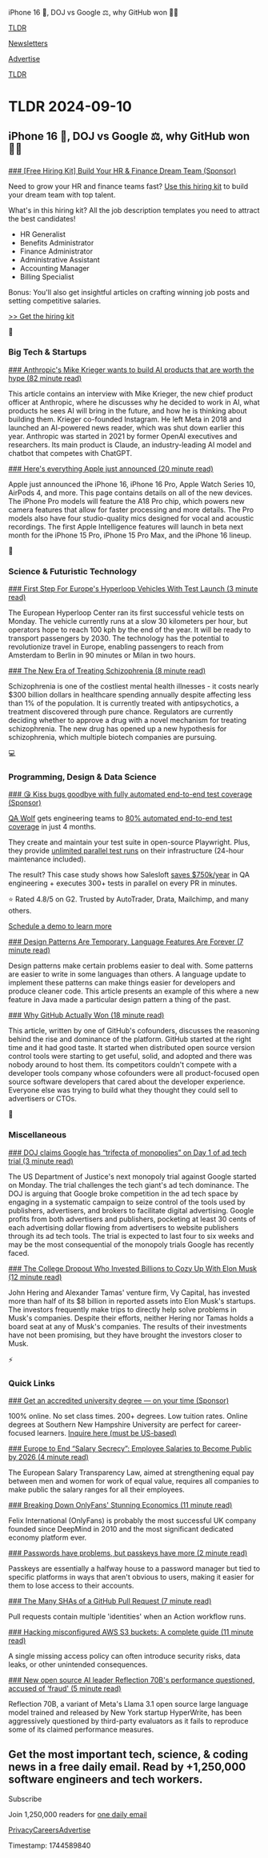 iPhone 16 📱, DOJ vs Google ⚖️, why GitHub won 👨‍💻

[TLDR](/)

[Newsletters](/newsletters)

[Advertise](https://advertise.tldr.tech/)

[TLDR](/)

# TLDR 2024-09-10

## iPhone 16 📱, DOJ vs Google ⚖️, why GitHub won 👨‍💻

### 

[### [Free Hiring Kit] Build Your HR & Finance Dream Team (Sponsor)](https://www.bamboohr.com/pl-pages/job-description-bundle?utm_campaign=TLDR-DG-Primary+Hiring+Kit-202409&amp;utm_medium=paid-media&amp;utm_source=newsletter-ads&amp;utm_content=tmplt+jobdescbundle&amp;utm_term=onboarding)

Need to grow your HR and finance teams fast? [Use this hiring kit](https://www.bamboohr.com/pl-pages/job-description-bundle?utm_campaign=TLDR-DG-Primary+Hiring+Kit-202409&utm_medium=paid-media&utm_source=newsletter-ads&utm_content=tmplt+jobdescbundle&utm_term=onboarding) to build your dream team with top talent.

What's in this hiring kit? All the job description templates you need to attract the best candidates!

* HR Generalist
* Benefits Administrator
* Finance Administrator
* Administrative Assistant
* Accounting Manager
* Billing Specialist

Bonus: You'll also get insightful articles on crafting winning job posts and setting competitive salaries.

[>> Get the hiring kit](https://www.bamboohr.com/pl-pages/job-description-bundle?utm_campaign=TLDR-DG-Primary+Hiring+Kit-202409&utm_medium=paid-media&utm_source=newsletter-ads&utm_content=tmplt+jobdescbundle&utm_term=onboarding)

📱

### Big Tech & Startups

[### Anthropic's Mike Krieger wants to build AI products that are worth the hype (82 minute read)](https://www.theverge.com/24237562/anthropic-mike-krieger-claude-ai-chatbot-artifact-web-decoder-podcast-interview?utm_source=tldrnewsletter)

This article contains an interview with Mike Krieger, the new chief product officer at Anthropic, where he discusses why he decided to work in AI, what products he sees AI will bring in the future, and how he is thinking about building them. Krieger co-founded Instagram. He left Meta in 2018 and launched an AI-powered news reader, which was shut down earlier this year. Anthropic was started in 2021 by former OpenAI executives and researchers. Its main product is Claude, an industry-leading AI model and chatbot that competes with ChatGPT.

[### Here's everything Apple just announced (20 minute read)](https://www.cnbc.com/2024/09/09/apple-event-2024-live-updates-iphone-16-apple-watch-10.html?utm_source=tldrnewsletter)

Apple just announced the iPhone 16, iPhone 16 Pro, Apple Watch Series 10, AirPods 4, and more. This page contains details on all of the new devices. The iPhone Pro models will feature the A18 Pro chip, which powers new camera features that allow for faster processing and more details. The Pro models also have four studio-quality mics designed for vocal and acoustic recordings. The first Apple Intelligence features will launch in beta next month for the iPhone 15 Pro, iPhone 15 Pro Max, and the iPhone 16 lineup.

🚀

### Science & Futuristic Technology

[### First Step For Europe's Hyperloop Vehicles With Test Launch (3 minute read)](https://www.msn.com/en-gb/travel/news/first-step-for-europe-s-hyperloop-vehicles-with-test-launch/ar-AA1qhhsr?utm_source=tldrnewsletter)

The European Hyperloop Center ran its first successful vehicle tests on Monday. The vehicle currently runs at a slow 30 kilometers per hour, but operators hope to reach 100 kph by the end of the year. It will be ready to transport passengers by 2030. The technology has the potential to revolutionize travel in Europe, enabling passengers to reach from Amsterdam to Berlin in 90 minutes or Milan in two hours.

[### The New Era of Treating Schizophrenia (8 minute read)](https://x.com/therealRYC/status/1833209586364649818?utm_source=tldrnewsletter)

Schizophrenia is one of the costliest mental health illnesses - it costs nearly $300 billion dollars in healthcare spending annually despite affecting less than 1% of the population. It is currently treated with antipsychotics, a treatment discovered through pure chance. Regulators are currently deciding whether to approve a drug with a novel mechanism for treating schizophrenia. The new drug has opened up a new hypothesis for schizophrenia, which multiple biotech companies are pursuing.

💻

### Programming, Design & Data Science

[### 😘 Kiss bugs goodbye with fully automated end-to-end test coverage (Sponsor)](https://www.qawolf.com/?utm_campaign=KissBugsGoodbye09102024&amp;utm_source=tldr&amp;utm_medium=newsletter)

[QA Wolf](https://www.qawolf.com/?utm_campaign=KissBugsGoodbye09102024&utm_source=tldr&utm_medium=newsletter) gets engineering teams to [80% automated end-to-end test coverage](https://www.qawolf.com/?utm_campaign=KissBugsGoodbye09102024&utm_source=tldr&utm_medium=newsletter) in just 4 months.

They create and maintain your test suite in open-source Playwright. Plus, they provide [unlimited parallel test runs](https://www.qawolf.com/?utm_campaign=KissBugsGoodbye09102024&utm_source=tldr&utm_medium=newsletter) on their infrastructure (24-hour maintenance included).

The result? This case study shows how Salesloft [saves $750k/year](https://www.qawolf.com/case-studies/salesloft?utm_campaign=KissBugsGoodbye09102024&utm_source=tldr&utm_medium=newsletter) in QA engineering + executes 300+ tests in parallel on every PR in minutes.

⭐ Rated 4.8/5 on G2. Trusted by AutoTrader, Drata, Mailchimp, and many others.

[Schedule a demo to learn more](https://www.qawolf.com/?utm_campaign=KissBugsGoodbye09102024&utm_source=tldr&utm_medium=newsletter)

[### Design Patterns Are Temporary, Language Features Are Forever (7 minute read)](https://ptrtojoel.dev/posts/design-patterns-are-temporary/?utm_source=tldrnewsletter)

Design patterns make certain problems easier to deal with. Some patterns are easier to write in some languages than others. A language update to implement these patterns can make things easier for developers and produce cleaner code. This article presents an example of this where a new feature in Java made a particular design pattern a thing of the past.

[### Why GitHub Actually Won (18 minute read)](https://blog.gitbutler.com/why-github-actually-won/?utm_source=tldrnewsletter)

This article, written by one of GitHub's cofounders, discusses the reasoning behind the rise and dominance of the platform. GitHub started at the right time and it had good taste. It started when distributed open source version control tools were starting to get useful, solid, and adopted and there was nobody around to host them. Its competitors couldn't compete with a developer tools company whose cofounders were all product-focused open source software developers that cared about the developer experience. Everyone else was trying to build what they thought they could sell to advertisers or CTOs.

🎁

### Miscellaneous

[### DOJ claims Google has “trifecta of monopolies” on Day 1 of ad tech trial (3 minute read)](https://arstechnica.com/tech-policy/2024/09/doj-claims-google-has-trifecta-of-monopolies-on-day-1-of-ad-tech-trial/?utm_source=tldrnewsletter)

The US Department of Justice's next monopoly trial against Google started on Monday. The trial challenges the tech giant's ad tech dominance. The DOJ is arguing that Google broke competition in the ad tech space by engaging in a systematic campaign to seize control of the tools used by publishers, advertisers, and brokers to facilitate digital advertising. Google profits from both advertisers and publishers, pocketing at least 30 cents of each advertising dollar flowing from advertisers to website publishers through its ad tech tools. The trial is expected to last four to six weeks and may be the most consequential of the monopoly trials Google has recently faced.

[### The College Dropout Who Invested Billions to Cozy Up With Elon Musk (12 minute read)](https://www.wsj.com/business/entrepreneurship/musk-investors-spacex-ai-tesla-2711aca1?st=f1ppu6bt0em7md6&reflink=desktopwebshare_permalink&utm_source=tldrnewsletter)

John Hering and Alexander Tamas' venture firm, Vy Capital, has invested more than half of its $8 billion in reported assets into Elon Musk's startups. The investors frequently make trips to directly help solve problems in Musk's companies. Despite their efforts, neither Hering nor Tamas holds a board seat at any of Musk's companies. The results of their investments have not been promising, but they have brought the investors closer to Musk.

⚡

### Quick Links

[### Get an accredited university degree — on your time (Sponsor)](https://degrees.snhu.edu/?utm_source=TLDR&amp;utm_medium=PPL&amp;utm_campaign=PROS_Email&amp;utm_content=TLDR-Gen&amp;snhu_segment=OL)

100% online. No set class times. 200+ degrees. Low tuition rates. Online degrees at Southern New Hampshire University are perfect for career-focused learners. [Inquire here (must be US-based)](https://degrees.snhu.edu/?utm_source=TLDR&utm_medium=PPL&utm_campaign=PROS_Email&utm_content=TLDR-Gen&snhu_segment=OL)

[### Europe to End “Salary Secrecy”: Employee Salaries to Become Public by 2026 (4 minute read)](https://fikku.com/111920?utm_source=tldrnewsletter)

The European Salary Transparency Law, aimed at strengthening equal pay between men and women for work of equal value, requires all companies to make public the salary ranges for all their employees.

[### Breaking Down OnlyFans' Stunning Economics (11 minute read)](https://www.matthewball.co/all/ofpl?utm_source=tldrnewsletter)

Felix International (OnlyFans) is probably the most successful UK company founded since DeepMind in 2010 and the most significant dedicated economy platform ever.

[### Passwords have problems, but passkeys have more (2 minute read)](https://world.hey.com/dhh/passwords-have-problems-but-passkeys-have-more-95285df9?utm_source=tldrnewsletter)

Passkeys are essentially a halfway house to a password manager but tied to specific platforms in ways that aren't obvious to users, making it easier for them to lose access to their accounts.

[### The Many SHAs of a GitHub Pull Request (7 minute read)](https://www.kenmuse.com/blog/the-many-shas-of-a-github-pull-request/?utm_source=tldrnewsletter)

Pull requests contain multiple 'identities' when an Action workflow runs.

[### Hacking misconfigured AWS S3 buckets: A complete guide (11 minute read)](https://blog.intigriti.com/hacking-tools/hacking-misconfigured-aws-s3-buckets-a-complete-guide?utm_source=tldrnewsletter)

A single missing access policy can often introduce security risks, data leaks, or other unintended consequences.

[### New open source AI leader Reflection 70B's performance questioned, accused of ‘fraud' (5 minute read)](https://venturebeat.com/ai/new-open-source-ai-leader-reflection-70bs-performance-questioned-accused-of-fraud/?utm_source=tldrnewsletter)

Reflection 70B, a variant of Meta's Llama 3.1 open source large language model trained and released by New York startup HyperWrite, has been aggressively questioned by third-party evaluators as it fails to reproduce some of its claimed performance measures.

## Get the most important tech, science, & coding news in a free daily email. Read by +1,250,000 software engineers and tech workers.

Subscribe

Join 1,250,000 readers for [one daily email](/api/latest/tech)

[Privacy](/privacy)[Careers](https://jobs.ashbyhq.com/tldr.tech)[Advertise](/tech/advertise)

Timestamp: 1744589840